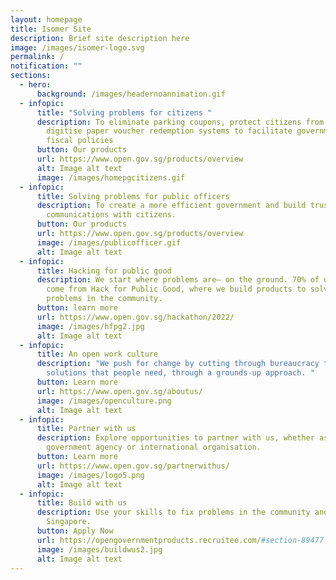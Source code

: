 ```yaml
---
layout: homepage
title: Isomer Site
description: Brief site description here
image: /images/isomer-logo.svg
permalink: /
notification: ""
sections:
  - hero:
      background: /images/headernoannimation.gif
  - infopic:
      title: "Solving problems for citizens "
      description: To eliminate parking coupons, protect citizens from scams, and
        digitise paper voucher redemption systems to facilitate government
        fiscal policies
      button: Our products
      url: https://www.open.gov.sg/products/overview
      alt: Image alt text
      image: /images/homepgcitizens.gif
  - infopic:
      title: Solving problems for public officers
      description: To create a more efficient government and build trusted
        communications with citizens.
      button: Our products
      url: https://www.open.gov.sg/products/overview
      image: /images/publicofficer.gif
      alt: Image alt text
  - infopic:
      title: Hacking for public good
      description: We start where problems are– on the ground. 70% of our products
        come from Hack for Public Good, where we build products to solve
        problems in the community.
      button: learn more
      url: https://www.open.gov.sg/hackathon/2022/
      image: /images/hfpg2.jpg
      alt: Image alt text
  - infopic:
      title: An open work culture
      description: "We push for change by cutting through bureaucracy to create
        solutions that people need, through a grounds-up approach. "
      button: Learn more
      url: https://www.open.gov.sg/aboutus/
      image: /images/openculture.png
      alt: Image alt text
  - infopic:
      title: Partner with us
      description: Explore opportunities to partner with us, whether as a citizen,
        government agency or international organisation.
      button: Learn more
      url: https://www.open.gov.sg/partnerwithus/
      image: /images/logo5.png
      alt: Image alt text
  - infopic:
      title: Build with us
      description: Use your skills to fix problems in the community and build a better
        Singapore.
      button: Apply Now
      url: https://opengovernmentproducts.recruitee.com/#section-89477
      image: /images/buildwus2.jpg
      alt: Image alt text
---
```

